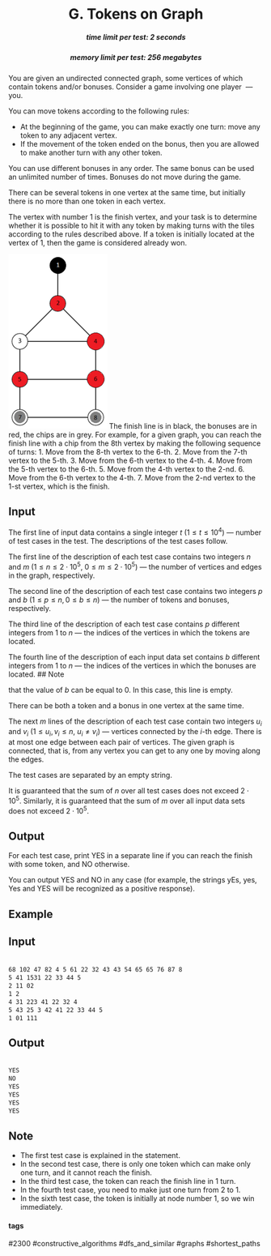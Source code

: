<h1 style='text-align: center;'> G. Tokens on Graph</h1>

<h5 style='text-align: center;'>time limit per test: 2 seconds</h5>
<h5 style='text-align: center;'>memory limit per test: 256 megabytes</h5>

You are given an undirected connected graph, some vertices of which contain tokens and/or bonuses. Consider a game involving one player  — you.

You can move tokens according to the following rules:

* At the beginning of the game, you can make exactly one turn: move any token to any adjacent vertex.
* If the movement of the token ended on the bonus, then you are allowed to make another turn with any other token.

You can use different bonuses in any order. The same bonus can be used an unlimited number of times. Bonuses do not move during the game.

There can be several tokens in one vertex at the same time, but initially there is no more than one token in each vertex.

The vertex with number $1$ is the finish vertex, and your task is to determine whether it is possible to hit it with any token by making turns with the tiles according to the rules described above. If a token is initially located at the vertex of $1$, then the game is considered already won.

 ![](images/3fe37ef6b7e58120304113b44fdb3a63c70b0cc1.png) The finish line is in black, the bonuses are in red, the chips are in grey.  For example, for a given graph, you can reach the finish line with a chip from the $8$th vertex by making the following sequence of turns: 1. Move from the $8$-th vertex to the $6$-th.
2. Move from the $7$-th vertex to the $5$-th.
3. Move from the $6$-th vertex to the $4$-th.
4. Move from the $5$-th vertex to the $6$-th.
5. Move from the $4$-th vertex to the $2$-nd.
6. Move from the $6$-th vertex to the $4$-th.
7. Move from the $2$-nd vertex to the $1$-st vertex, which is the finish.
## Input

The first line of input data contains a single integer $t$ ($1 \le t \le 10^4$) — number of test cases in the test. The descriptions of the test cases follow.

The first line of the description of each test case contains two integers $n$ and $m$ ($1 \le n \le 2 \cdot 10^5$, $0 \le m \le 2 \cdot 10^5$) — the number of vertices and edges in the graph, respectively.

The second line of the description of each test case contains two integers $p$ and $b$ ($1 \le p \le n, 0 \le b \le n$) — the number of tokens and bonuses, respectively.

The third line of the description of each test case contains $p$ different integers from $1$ to $n$ — the indices of the vertices in which the tokens are located.

The fourth line of the description of each input data set contains $b$ different integers from $1$ to $n$ — the indices of the vertices in which the bonuses are located. ## Note

 that the value of $b$ can be equal to $0$. In this case, this line is empty.

There can be both a token and a bonus in one vertex at the same time.

The next $m$ lines of the description of each test case contain two integers $u_i$ and $v_i$ ($1 \le u_i, v_i \le n$, $u_i \ne v_i$) — vertices connected by the $i$-th edge. There is at most one edge between each pair of vertices. The given graph is connected, that is, from any vertex you can get to any one by moving along the edges.

The test cases are separated by an empty string.

It is guaranteed that the sum of $n$ over all test cases does not exceed $2 \cdot 10^5$. Similarly, it is guaranteed that the sum of $m$ over all input data sets does not exceed $2 \cdot 10^5$.

## Output

For each test case, print YES in a separate line if you can reach the finish with some token, and NO otherwise.

You can output YES and NO in any case (for example, the strings yEs, yes, Yes and YES will be recognized as a positive response).

## Example

## Input


```

68 102 47 82 4 5 61 22 32 43 43 54 65 65 76 87 8  
5 41 1531 22 33 44 5  
2 11 02  
1 2  
4 31 223 41 22 32 4  
5 43 25 3 42 41 22 33 44 5  
1 01 111
```
## Output


```

YES
NO
YES
YES
YES
YES

```
## Note

* The first test case is explained in the statement.
* In the second test case, there is only one token which can make only one turn, and it cannot reach the finish.
* In the third test case, the token can reach the finish line in $1$ turn.
* In the fourth test case, you need to make just one turn from $2$ to $1$.
* In the sixth test case, the token is initially at node number $1$, so we win immediately.


#### tags 

#2300 #constructive_algorithms #dfs_and_similar #graphs #shortest_paths 